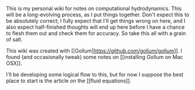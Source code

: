 This is my personal wiki for notes on computational hydrodynamics.  This will be a long-evolving process, as I put things together.  Don't expect this to be absolutely correct; I fully expect that I'll get things wrong on here, and I also expect half-finished thoughts will end up here before I have a chance to flesh them out and check them for accuracy.  So take this all with a grain of salt.

This wiki was created with [[Gollum|https://github.com/gollum/gollum]].  I found (and occasionally tweak) some notes on [[installing Gollum on Mac OSX]].

I'll be developing some logical flow to this, but for now I suppose the best place to start is the article on the [[fluid equations]].